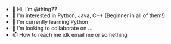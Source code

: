 - 👋 Hi, I’m @thing77
- 👀 I’m interested in Python, Java, C++ (Beginner in all of them!)
- 🌱 I’m currently learning Python
- 💞️ I’m looking to collaborate on ...
- 📫 How to reach me idk email me or something

<!---
thing77/thing77 is a ✨ special ✨ repository because its `README.md` (this file) appears on your GitHub profile.
You can click the Preview link to take a look at your changes.
--->
